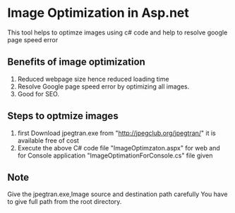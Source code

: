 # Image Optimization in Asp.net 

This tool helps to optimze images using c# code and help to resolve google page speed error

## Benefits of image optimization 
1. Reduced webpage size hence reduced loading time
2. Resolve Google page speed error by optimizing all images.
3. Good for SEO.


## Steps to optmize images
1. first Download jpegtran.exe from "http://jpegclub.org/jpegtran/" it is available free of cost
2. Execute the above C# code file "ImageOptimzaton.aspx" for web and for Console application "ImageOptimationForConsole.cs" file given


## Note
Give the jpegtran.exe,Image source and destination path carefully
You have to give full path from the root directory.
